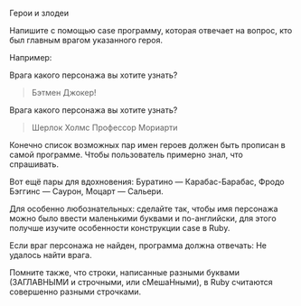 Герои и злодеи

Напишите с помощью case программу, которая отвечает на вопрос, кто был главным врагом указанного героя.

Например:

Врага какого персонажа вы хотите узнать?
> Бэтмен
Джокер!

Врага какого персонажа вы хотите узнать?
> Шерлок Холмс
Профессор Мориарти

Конечно список возможных пар имен героев должен быть прописан в самой программе. Чтобы пользователь примерно знал, что спрашивать.

Вот ещё пары для вдохновения: Буратино — Карабас-Барабас, Фродо Бэггинс — Саурон, Моцарт — Сальери.

Для особенно любознательных: сделайте так, чтобы имя персонажа можно было ввести маленькими буквами и по-английски, для этого получше изучите особенности конструкции case в Ruby.

Если враг персонажа не найден, программа должна отвечать: Не удалось найти врага.

Помните также, что строки, написанные разными буквами (ЗАГЛАВНЫМИ и строчными, или сМешаНными), в Ruby считаются совершенно разными строчками.
